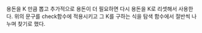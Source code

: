용돈을 K 만큼 뽑고 추가적으로 용돈이 더 필요하면 다시 용돈을 K로 리셋해서 사용한다.
위의 문구를 check함수에 적용시키고
그 K를 구하는 식을 탐색 함수에서 절반씩 나누며 찾기로 했다.
